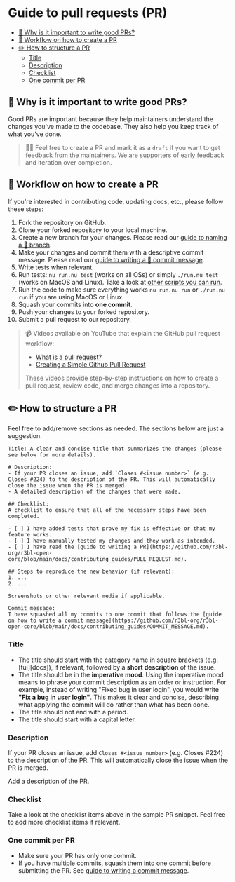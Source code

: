 # Guide to pull requests (PR)

<a id="markdown-guide-to-pull-requests-pr" name="guide-to-pull-requests-pr"></a>

<!-- TOC -->

- [🎈 Why is it important to write good PRs?](#-why-is-it-important-to-write-good-prs)
- [🐒 Workflow on how to create a PR](#-workflow-on-how-to-create-a-pr)
- [✏️ How to structure a PR](#-how-to-structure-a-pr)
  - [Title](#title)
  - [Description](#description)
  - [Checklist](#checklist)
  - [One commit per PR](#one-commit-per-pr)

<!-- /TOC -->

## 🎈 Why is it important to write good PRs?

<a id="markdown-%F0%9F%8E%88-why-is-it-important-to-write-good-prs%3F" name="%F0%9F%8E%88-why-is-it-important-to-write-good-prs%3F"></a>

Good PRs are important because they help maintainers understand the changes you've made to the
codebase. They also help you keep track of what you've done.

> 🔧🔩 Feel free to create a PR and mark it as a `draft` if you want to get feedback from the
> maintainers. We are supporters of early feedback and iteration over completion.

## 🐒 Workflow on how to create a PR

<a id="markdown-%F0%9F%90%92-workflow-on-how-to-create-a-pr" name="%F0%9F%90%92-workflow-on-how-to-create-a-pr"></a>

If you're interested in contributing code, updating docs, etc., please follow these steps:

1. Fork the repository on GitHub.
2. Clone your forked repository to your local machine.
3. Create a new branch for your changes. Please read our
   [guide to naming a 🌳 branch](BRANCH.md).
4. Make your changes and commit them with a descriptive commit message. Please read our
   [guide to writing a 📝 commit message](COMMIT_MESSAGE.md).
5. Write tests when relevant.
6. Run tests: `nu run.nu test` (works on all OSs) or simply `./run.nu test` (works on MacOS and
   Linux). Take a look at
   [other scripts you can run](https://github.com/r3bl-org/r3bl-open-core/tree/main/tui#run-the-demo-locally).
7. Run the code to make sure everything works `nu run.nu run` or `./run.nu run` if you are using
   MacOS or Linux.
8. Squash your commits into **one commit**.
9. Push your changes to your forked repository.
10. Submit a pull request to our repository.

> 📹 Videos available on YouTube that explain the GitHub pull request workflow:
>
> - [What is a pull request?](https://www.youtube.com/watch?v=For9VtrQx58)
> - [Creating a Simple Github Pull Request](https://www.youtube.com/watch?v=rgbCcBNZcdQ)
>
> These videos provide step-by-step instructions on how to create a pull request, review code, and
> merge changes into a repository.

## ✏️ How to structure a PR

<a id="markdown-%E2%9C%8F%EF%B8%8F-how-to-structure-a-pr" name="%E2%9C%8F%EF%B8%8F-how-to-structure-a-pr"></a>

Feel free to add/remove sections as needed. The sections below are just a suggestion.

```
Title: A clear and concise title that summarizes the changes (please see below for more details).

# Description:
- If your PR closes an issue, add `Closes #<issue number>` (e.g. Closes #224) to the description of the PR. This will automatically close the issue when the PR is merged.
- A detailed description of the changes that were made.

## Checklist:
A checklist to ensure that all of the necessary steps have been completed.

- [ ] I have added tests that prove my fix is effective or that my feature works.
- [ ] I have manually tested my changes and they work as intended.
- [ ] I have read the [guide to writing a PR](https://github.com/r3bl-org/r3bl-open-core/blob/main/docs/contributing_guides/PULL_REQUEST.md).

## Steps to reproduce the new behavior (if relevant):
1. ...
2. ...

Screenshots or other relevant media if applicable.

Commit message:
I have squashed all my commits to one commit that follows the [guide on how to write a commit message](https://github.com/r3bl-org/r3bl-open-core/blob/main/docs/contributing_guides/COMMIT_MESSAGE.md).
```

### Title

<a id="markdown-title" name="title"></a>

- The title should start with the category name in square brackets (e.g. [tui][docs]), if relevant,
  followed by a **short description** of the issue.
- The title should be in the **imperative mood**. Using the imperative mood means to phrase your
  commit description as an order or instruction. For example, instead of writing "Fixed bug in user
  login", you would write **"Fix a bug in user login"**. This makes it clear and concise, describing
  what applying the commit will do rather than what has been done.
- The title should not end with a period.
- The title should start with a capital letter.

### Description

<a id="markdown-description" name="description"></a>

If your PR closes an issue, add `Closes #<issue number>` (e.g. Closes #224) to the description of
the PR. This will automatically close the issue when the PR is merged.

Add a description of the PR.

### Checklist

<a id="markdown-checklist" name="checklist"></a>

Take a look at the checklist items above in the sample PR snippet. Feel free to add more checklist
items if relevant.

### One commit per PR

<a id="markdown-one-commit-per-pr" name="one-commit-per-pr"></a>

- Make sure your PR has only one commit.
- If you have multiple commits, squash them into one commit before submitting the PR. See
  [guide to writing a commit message](COMMIT_MESSAGE.md).

